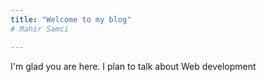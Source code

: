 ```yaml
---
title: "Welcome to my blog"
# Mahir Samci

---
```


I'm glad you are here. I plan to talk about Web development
